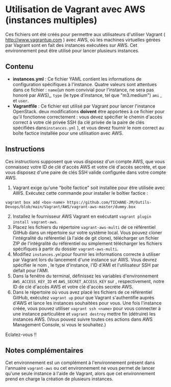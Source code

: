 # Utilisation de Vagrant avec AWS (instances multiples)

Ces fichiers ont été créés pour permettre aux utilisateurs d'utiliser Vagrant ( http://www.vagrantup.com ) avec AWS, où les machines virtuelles gérées par 
Vagrant sont en fait des instances exécutées sur AWS. Cet environnement peut être utilisé pour lancer plusieurs instances. 

## Contenu

* **instances.yml** : Ce fichier YAML contient les informations de configuration spécifiques à l'instance. Quatre valeurs sont attentues dans ce fichier : `name`(un nom convivial pour l'instance, ne sera pas honoré par AWS),, `type` (le type d'instance, tel que "m3.medium") `ami` , et `user`.
* **Vagrantfile** : Ce fichier est utilisé par Vagrant pour lancer l'instance OpenStack. deux modifications **doivent** être apportées à ce fichier pour qu'il fonctionne correctement : vous devez spécifier le chemin d'accès correct à votre clé privée SSH (la clé privée de la paire de clés spécifiées dans`instances.yml` ), et vous devez fournir le nom correct au boîte factice installée pour une utilisation avec AWS.

## Instructions

Ces instructions supposent que vous disposez d'un compte AWS, que vous connaissez votre ID de clé d'accès AWS et votre clé d'accès secrète, et que vous disposez d'une paire de clés SSH valide configurée dans votre compte AWS.

1. Vagrant exige qu'une "boîte factice" soit installée pour être utilisée avec AWS. Exécutez cette commande pour installer le boîtier factice :

`vagrant box add <box-name> https://github.com/TICHANE-JM/Outils-Devops/blob/main/Vagrant/AWS/vagrant-aws-master/dummy.box`

2. Installez le fournisseur AWS Vagrant en exécutant `vagrant plugin install vagrant-aws`.
3. Placez les fichiers du répertoire `vagrant-aws-multi` de ce référentiel GitHub dans un répertoire sur votre système local. Vous pouvez cloner l'intégralité du référentiel (à l'aide de git clone), télécharger un fichier ZIP de l'intégralité du référentiel ou simplement télécharger les fichiers spécifiques à partir du dossier `vagrant-aws-multi`.
4. Modifiez `instances.yml`pour fournir les informations correcte à utiliser par Vagrant lors du lancement d'une instance sur AWS. Vous devrez spécifier le nom , le type d'instance, l'ID d'AMI et l'utilisateur SSH par défait pour l'AMI.
5. Dans la fenêtre du terminal, définissez les variables d'environnement `AWS_ACCESS_KEY_ID` et `AWS_SECRET_ACCESS_KEY` sur , respectivement, notre ID de clé d'accès AWS et votre clé d'accès secrète AWS.
6. Dans le répertoire où vous avez placé les fichiers de ce référentiel GitHub, exécutez `vagrant up` pour que Vagrant s'authentifie auprès d'AWS et lance les instances souhaitées pour vous. Une fois l'instance créée, vous pouvez utiliser `vagrant ssh <name>` pour vous connecter à une instance particulière et `vagrant destroy` mettre fin (détruire) les instances AWS. (Vous pouvez suivre toutes ces actions dans AWS Management Console, si vous le souhaitez.)

Eclatez-vous !!

## Notes complémentaires

Cet environnement est un complément à l'environnement présent dans l'annuaire `vagrant-aws` ou cet environnement ne vous permet de lancer qu'une seule instance à l'aide de Vagrant, alors que cet environnement prend en charge la création de plusieurs instances.
